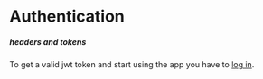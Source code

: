 # Authentication
##### headers and tokens
To get a valid jwt token and start using the app you have to [log in](users.md).

